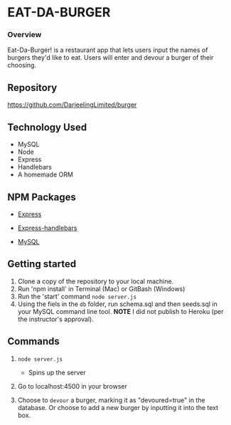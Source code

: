 # EAT-DA-BURGER

### Overview

Eat-Da-Burger! is a restaurant app that lets users input the names of burgers they'd like to eat. Users will enter and devour a burger of their choosing. 

## Repository

https://github.com/DarjeelingLimited/burger

## Technology Used

* MySQL
* Node
* Express
* Handlebars
* A homemade ORM


## NPM Packages

   * [Express](https://www.npmjs.com/package/express)

   * [Express-handlebars](https://www.npmjs.com/package/express-handlebars)

   * [MySQL](https://www.npmjs.com/package/mysql)
   

## Getting started

1. Clone a copy of the repository to your local machine. 
2. Run 'npm install' in Terminal (Mac) or GitBash (Windows)
3. Run the 'start' command
```node server.js```
5. Using the fiels in the ```db``` folder, run schema.sql and then seeds.sql in your MySQL command line tool. 
**NOTE** I did not publish to Heroku (per the instructor's approval). 

## Commands

1. `node server.js`
    * Spins up the server

2. Go to localhost:4500 in your browser

3. Choose to ```devour``` a burger, marking it as "devoured=true" in the database. 
Or choose to add a new burger by inputting it into the text box. 

